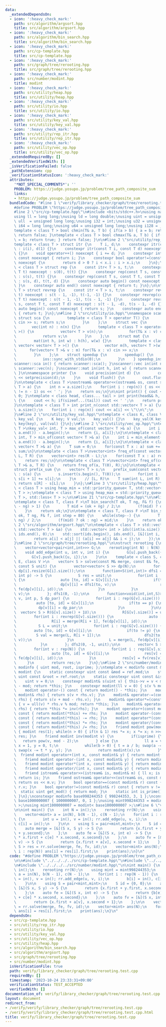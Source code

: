 ```yaml
---
data:
  _extendedDependsOn:
  - icon: ':heavy_check_mark:'
    path: src/algorithm/argsort.hpp
    title: src/algorithm/argsort.hpp
  - icon: ':heavy_check_mark:'
    path: src/algorithm/bin_search.hpp
    title: src/algorithm/bin_search.hpp
  - icon: ':heavy_check_mark:'
    path: src/cp-template.hpp
    title: src/cp-template.hpp
  - icon: ':heavy_check_mark:'
    path: src/graph/tree/rerooting.hpp
    title: src/graph/tree/rerooting.hpp
  - icon: ':heavy_check_mark:'
    path: src/number/modint.hpp
    title: modint
  - icon: ':heavy_check_mark:'
    path: src/utility/heap.hpp
    title: src/utility/heap.hpp
  - icon: ':heavy_check_mark:'
    path: src/utility/io.hpp
    title: src/utility/io.hpp
  - icon: ':heavy_check_mark:'
    path: src/utility/key_val.hpp
    title: src/utility/key_val.hpp
  - icon: ':heavy_check_mark:'
    path: src/utility/rep_itr.hpp
    title: src/utility/rep_itr.hpp
  - icon: ':heavy_check_mark:'
    path: src/utility/vec_op.hpp
    title: src/utility/vec_op.hpp
  _extendedRequiredBy: []
  _extendedVerifiedWith: []
  _isVerificationFailed: false
  _pathExtension: cpp
  _verificationStatusIcon: ':heavy_check_mark:'
  attributes:
    '*NOT_SPECIAL_COMMENTS*': ''
    PROBLEM: https://judge.yosupo.jp/problem/tree_path_composite_sum
    links:
    - https://judge.yosupo.jp/problem/tree_path_composite_sum
  bundledCode: "#line 1 \"verify/library_checker/graph/tree/rerooting.test.cpp\"\n\
    #define PROBLEM \"https://judge.yosupo.jp/problem/tree_path_composite_sum\"\n\n\
    #line 2 \"src/cp-template.hpp\"\n#include <bits/stdc++.h>\nusing namespace std;\n\
    using ll = long long;\nusing ld = long double;\nusing uint = unsigned int;\nusing\
    \ ull  = unsigned long long;\nusing i32 = int;\nusing u32 = unsigned int;\nusing\
    \ i64 = long long;\nusing u64 = unsigned long long;\nusing i128 = __int128_t;\n\
    template < class T > bool chmin(T& a, T b) { if(a > b) { a = b; return true; }\
    \ return false; }\ntemplate < class T > bool chmax(T& a, T b) { if(a < b) { a\
    \ = b; return true; } return false; }\n\n#line 2 \"src/utility/rep_itr.hpp\"\n\
    template < class T > struct itr {\n    T i, d;\n    constexpr itr(const T i) noexcept\
    \ : i(i), d(1) {}\n    constexpr itr(const T i, const T d) noexcept : i(i), d(d)\
    \ {}\n    void operator++() noexcept { i += d; }\n    constexpr int operator*()\
    \ const noexcept { return i; }\n    constexpr bool operator!=(const itr x) const\
    \ noexcept {\n        return d > 0 ? i < x.i : i > x.i;\n    }\n};\n\ntemplate\
    \ < class T > struct rep {\n    const itr< T > s, t;\n    constexpr rep(const\
    \ T t) noexcept : s(0), t(t) {}\n    constexpr rep(const T s, const T t) noexcept\
    \ : s(s), t(t) {}\n    constexpr rep(const T s, const T t, const T d) noexcept\
    \ : s(s, d), t(t, d) {}\n    constexpr auto begin() const noexcept { return s;\
    \ }\n    constexpr auto end() const noexcept { return t; }\n};\n\ntemplate < class\
    \ T > struct revrep {\n    const itr < T > s, t;\n    constexpr revrep(const T\
    \ t) noexcept : s(t - 1, -1), t(-1, -1) {}\n    constexpr revrep(const T s, const\
    \ T t) noexcept : s(t - 1, -1), t(s - 1, -1) {}\n    constexpr revrep(const T\
    \ s, const T t, const T d) noexcept : s(t - 1, -d), t(s - 1, -d) {}\n    constexpr\
    \ auto begin() const noexcept { return s; }\n    constexpr auto end() const noexcept\
    \ { return t; }\n};\n#line 2 \"src/utility/io.hpp\"\nnamespace scanner {\n   \
    \ struct sca {\n        template < class T > operator T() {\n            T s;\
    \ cin >> s; return s;\n        }\n    };\n    struct vec {\n        int n;\n \
    \       vec(int n) : n(n) {}\n        template < class T > operator vector< T\
    \ >() {\n            vector< T > v(n);\n            for(T& x : v) cin >> x;\n\
    \            return v;\n        }\n    };\n    struct mat {\n        int h,w;\n\
    \        mat(int h, int w) : h(h), w(w) {}\n        template < class T > operator\
    \ vector< vector< T > >() {\n            vector m(h, vector< T >(w));\n      \
    \      for(vector< T >& v : m) for(T& x : v) cin >> x;\n            return m;\n\
    \        }\n    };\n    struct speedup {\n        speedup() {\n            cin.tie(0);\n\
    \            ios::sync_with_stdio(0);\n        }\n    } speedup_instance;\n}\n\
    scanner::sca in() { return scanner::sca(); }\nscanner::vec in(int n) { return\
    \ scanner::vec(n); }\nscanner::mat in(int h, int w) { return scanner::mat(h, w);\
    \ }\n\nnamespace printer {\n    void precision(int d) {\n        cout << fixed\
    \ << setprecision(d);\n    }\n    void flush() {\n        cout.flush();\n    }\n\
    }\n\ntemplate < class T >\nostream& operator<<(ostream& os, const std::vector<\
    \ T > a) {\n    int n = a.size();\n    for(int i : rep(n)) { os << a[i]; if(i\
    \ != n - 1) os << ' '; }\n    return os;\n}\n\nint print() { cout << '\\n'; return\
    \ 0; }\ntemplate < class head, class... tail > int print(head&& h, tail&&... t)\
    \ {\n    cout << h; if(sizeof...(tail)) cout << ' ';\n    return print(forward<tail>(t)...);\n\
    }\n\ntemplate < class T > int print_n(const std::vector< T > a) {\n    int n =\
    \ a.size();\n    for(int i : rep(n)) cout << a[i] << \"\\n\";\n    return 0;\n\
    }\n#line 2 \"src/utility/key_val.hpp\"\ntemplate < class K, class V >\nstruct\
    \ key_val {\n    K key; V val;\n    key_val() {}\n    key_val(K key, V val) :\
    \ key(key), val(val) {}\n};\n#line 2 \"src/utility/vec_op.hpp\"\ntemplate < class\
    \ T >\nkey_val< int, T > max_of(const vector< T >& a) {\n    int i = max_element(a.begin(),\
    \ a.end()) - a.begin();\n    return {i, a[i]};\n}\n\ntemplate < class T >\nkey_val<\
    \ int, T > min_of(const vector< T >& a) {\n    int i = min_element(a.begin(),\
    \ a.end()) - a.begin();\n    return {i, a[i]};\n}\n\ntemplate < class T >\nT sum_of(const\
    \ vector< T >& a) {\n    T sum = 0;\n    for(const T x : a) sum += x;\n    return\
    \ sum;\n}\n\ntemplate < class T >\nvector<int> freq_of(const vector< T >& a, T\
    \ L, T R) {\n    vector<int> res(R - L);\n    for(const T x : a) res[x - L]++;\n\
    \    return res;\n}\n\ntemplate < class T >\nvector<int> freq_of(const vector<\
    \ T >& a, T R) {\n    return freq_of(a, T(0), R);\n}\n\ntemplate < class T >\n\
    struct prefix_sum {\n    vector< T > s;\n    prefix_sum(const vector< T >& a)\
    \ : s(a) {\n        s.insert(s.begin(), T(0));\n        for(int i : rep(a.size()))\
    \ s[i + 1] += s[i];\n    }\n    // [L, R)\n    T sum(int L, int R) {\n       \
    \ return s[R] - s[L];\n    }\n};\n#line 3 \"src/utility/heap.hpp\"\n\ntemplate\
    \ < class T > using heap_min = std::priority_queue< T, std::vector< T >, std::greater<\
    \ T > >;\ntemplate < class T > using heap_max = std::priority_queue< T, std::vector<\
    \ T >, std::less< T > >;\n\n#line 21 \"src/cp-template.hpp\"\n\n#line 1 \"src/algorithm/bin_search.hpp\"\
    \ntemplate < class T, class F >\nT bin_search(T ok, T ng, F& f) {\n    while(abs(ok\
    \ - ng) > 1) {\n        T mid = (ok + ng) / 2;\n        (f(mid) ? ok : ng) = mid;\n\
    \    }\n    return ok;\n}\n\ntemplate < class T, class F >\nT bin_search_real(T\
    \ ok, T ng, F& f, int step = 80) {\n    while(step--) {\n        T mid = (ok +\
    \ ng) / 2;\n        (f(mid) ? ok : ng) = mid;\n    }\n    return ok;\n}\n#line\
    \ 2 \"src/algorithm/argsort.hpp\"\n\ntemplate < class T > std::vector< int > argsort(const\
    \ std::vector< T > &a) {\n    std::vector< int > ids((int)a.size());\n    std::iota(ids.begin(),\
    \ ids.end(), 0);\n    std::sort(ids.begin(), ids.end(), [&](int i, int j) {\n\
    \        return a[i] < a[j] || (a[i] == a[j] && i < j);\n    });\n    return ids;\n\
    }\n#line 2 \"src/graph/tree/rerooting.hpp\"\n\nstruct rerooting {\n    int N;\n\
    \    vector<vector<pair<int,int>>> G;\n    rerooting(int N) : N(N), G(N) {}\n\
    \    void add_edge(int u, int v, int i) {\n        G[u].push_back({v, i});\n \
    \       G[v].push_back({u, i});\n    }\n\n    template < class S, class M, class\
    \ E, class V >\n    vector< S > solve(const M& merge, const E& fe, const V& fv,\
    \ const S unit) {\n        vector<vector< S >> dp(N);\n        for(int i : rep(N))\
    \ dp[i].resize(G[i].size());\n\n        function<S(int,int)> dfs1 = [&](int v,\
    \ int p) -> S {\n            S res = unit;\n            for(int i : rep(G[v].size()))\
    \ {\n                auto [to, id] = G[v][i];\n                if(to != p) {\n\
    \                    dp[v][i] = dfs1(to, v);\n                    res = merge(res,\
    \ fe(dp[v][i], id));\n                }\n            }\n            return fv(res,\
    \ v);\n        }; dfs1(0, -1);\n\n        function<void(int,int,S)> dfs2 = [&](int\
    \ v, int p, S dp_par) {\n            for(int i : rep(G[v].size())) {\n       \
    \         auto [to, id] = G[v][i];\n                if(to == p) {\n          \
    \          dp[v][i] = dp_par;\n                }\n            }\n\n          \
    \  vector< S > R(G[v].size() + 1U);\n            R[G[v].size()] = unit;\n    \
    \        for(int i : revrep(G[v].size())) {\n                auto [to, id] = G[v][i];\n\
    \                R[i] = merge(R[i + 1], fe(dp[v][i], id));\n            }\n  \
    \          S L = unit;\n            for(int i : rep(G[v].size())) {\n        \
    \        auto [to, id] = G[v][i];\n                if(to != p) {\n           \
    \         S val = merge(L, R[i + 1]);\n                    dfs2(to, v, fv(val,\
    \ v));\n                }\n                L = merge(L, fe(dp[v][i], id));\n \
    \           }\n        }; dfs2(0, -1, unit);\n\n        vector< S > res(N, unit);\n\
    \        for(int v : rep(N)) {\n            for(int i : rep(G[v].size())) {\n\
    \                auto [to, id] = G[v][i];\n                res[v] = merge(res[v],\
    \ fe(dp[v][i], id));\n            }\n            res[v] = fv(res[v], v);\n   \
    \     }\n        return res;\n    }\n};\n#line 2 \"src/number/modint.hpp\"\nstruct\
    \ modinfo { uint mod, root, isprime; };\ntemplate < modinfo const &ref >\nstruct\
    \ modint {\n    static constexpr uint const &mod = ref.mod;\n    static constexpr\
    \ uint const &root = ref.root;\n    static constexpr uint const &isprime = ref.isprime;\n\
    \    uint v = 0;\n    constexpr modint& s(uint v) { this->v = v < mod ? v : v\
    \ - mod; return *this; }\n    constexpr modint(ll v = 0) { s(v % mod + mod); }\n\
    \    modint operator-() const { return modint() - *this; }\n    modint& operator+=(const\
    \ modint& rhs) { return s(v + rhs.v); }\n    modint& operator-=(const modint&\
    \ rhs) { return s(v + mod - rhs.v); }\n    modint& operator*=(const modint& rhs)\
    \ { v = ull(v) * rhs.v % mod; return *this; }\n    modint& operator/=(const modint&\
    \ rhs) { return *this *= inv(rhs); }\n    modint operator+(const modint& rhs)\
    \ const { return modint(*this) += rhs; }\n    modint operator-(const modint& rhs)\
    \ const { return modint(*this) -= rhs; }\n    modint operator*(const modint& rhs)\
    \ const { return modint(*this) *= rhs; }\n    modint operator/(const modint& rhs)\
    \ const { return modint(*this) /= rhs; }\n    friend modint pow(modint x, ll n)\
    \ { modint res(1); while(n > 0) { if(n & 1) res *= x; x *= x; n >>= 1; } return\
    \ res; }\n    friend modint inv(modint v) {\n        if(isprime) {\n         \
    \   return pow(v, mod - 2);\n        } else {\n            ll a = v.v, b = modint::mod,\
    \ x = 1, y = 0, t;\n            while(b > 0) { t = a / b; swap(a -= t * b, b);\
    \ swap(x -= t * y, y); }\n            return modint(x);\n        }\n    }\n  \
    \  friend modint operator+(int x, const modint& y) { return modint(x) + y; }\n\
    \    friend modint operator-(int x, const modint& y) { return modint(x) - y; }\n\
    \    friend modint operator*(int x, const modint& y) { return modint(x) * y; }\n\
    \    friend modint operator/(int x, const modint& y) { return modint(x) / y; }\n\
    \    friend istream& operator>>(istream& is, modint& m) { ll x; is >> x; m = modint(x);\
    \ return is; }\n    friend ostream& operator<<(ostream& os, const modint& m) {\
    \ return os << m.v; }\n    bool operator==(const modint& r) const { return v ==\
    \ r.v; }\n    bool operator!=(const modint& r) const { return v != r.v; }\n  \
    \  static uint get_mod() { return mod; }\n    static int is_prime() { return isprime;\
    \ }\n};\nconstexpr modinfo base998244353 { 998244353, 3, 1 };\nconstexpr modinfo\
    \ base1000000007 { 1000000007, 0, 1 };\nusing mint998244353 = modint< base998244353\
    \ >;\nusing mint1000000007 = modint< base1000000007 >;\n#line 6 \"verify/library_checker/graph/tree/rerooting.test.cpp\"\
    \n\nint main() {\n    int N = in();\n    rerooting rr(N);\n    using mint = mint998244353;\n\
    \    vector<mint> a = in(N), b(N - 1), c(N - 1);\n    for(int i : rep(N - 1))\
    \ {\n        int u = in(), v = in(); rr.add_edge(u, v, i);\n        b[i] = in(),\
    \ c[i] = in();\n    }\n\n    using S = pair<mint,mint>;\n    S id = {0, 0};\n\
    \    auto merge = [&](S x, S y) -> S {\n        return {x.first + y.first, x.second\
    \ + y.second};\n    };\n    auto fe = [&](S x, int e) -> S {\n        return {b[e]\
    \ * x.first + c[e] * x.second, x.second};\n    };\n    auto fv = [&](S x, int\
    \ v) -> S {\n        return {x.first + a[v], x.second + 1};\n    };\n\n    vector<\
    \ S > res = rr.solve(merge, fe, fv, id);\n    vector<mint> ans(N);\n    for(int\
    \ i : rep(N)) ans[i] = res[i].first;\n    print(ans);\n}\n"
  code: "#define PROBLEM \"https://judge.yosupo.jp/problem/tree_path_composite_sum\"\
    \n\n#include \"../../../../src/cp-template.hpp\"\n#include \"../../../../src/graph/tree/rerooting.hpp\"\
    \n#include \"../../../../src/number/modint.hpp\"\n\nint main() {\n    int N =\
    \ in();\n    rerooting rr(N);\n    using mint = mint998244353;\n    vector<mint>\
    \ a = in(N), b(N - 1), c(N - 1);\n    for(int i : rep(N - 1)) {\n        int u\
    \ = in(), v = in(); rr.add_edge(u, v, i);\n        b[i] = in(), c[i] = in();\n\
    \    }\n\n    using S = pair<mint,mint>;\n    S id = {0, 0};\n    auto merge =\
    \ [&](S x, S y) -> S {\n        return {x.first + y.first, x.second + y.second};\n\
    \    };\n    auto fe = [&](S x, int e) -> S {\n        return {b[e] * x.first\
    \ + c[e] * x.second, x.second};\n    };\n    auto fv = [&](S x, int v) -> S {\n\
    \        return {x.first + a[v], x.second + 1};\n    };\n\n    vector< S > res\
    \ = rr.solve(merge, fe, fv, id);\n    vector<mint> ans(N);\n    for(int i : rep(N))\
    \ ans[i] = res[i].first;\n    print(ans);\n}\n"
  dependsOn:
  - src/cp-template.hpp
  - src/utility/rep_itr.hpp
  - src/utility/io.hpp
  - src/utility/key_val.hpp
  - src/utility/vec_op.hpp
  - src/utility/heap.hpp
  - src/algorithm/bin_search.hpp
  - src/algorithm/argsort.hpp
  - src/graph/tree/rerooting.hpp
  - src/number/modint.hpp
  isVerificationFile: true
  path: verify/library_checker/graph/tree/rerooting.test.cpp
  requiredBy: []
  timestamp: '2023-10-24 23:33:31+09:00'
  verificationStatus: TEST_ACCEPTED
  verifiedWith: []
documentation_of: verify/library_checker/graph/tree/rerooting.test.cpp
layout: document
redirect_from:
- /verify/verify/library_checker/graph/tree/rerooting.test.cpp
- /verify/verify/library_checker/graph/tree/rerooting.test.cpp.html
title: verify/library_checker/graph/tree/rerooting.test.cpp
---
```

